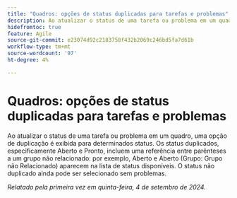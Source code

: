 ```yaml
---
title: "Quadros: opções de status duplicadas para tarefas e problemas"
description: Ao atualizar o status de uma tarefa ou problema em um quadro, uma opção de duplicação é exibida para determinados status.
hidefromtoc: true
feature: Agile
source-git-commit: e23074d92c2183758f432b2069c246bd5fa7d61b
workflow-type: tm+mt
source-wordcount: '97'
ht-degree: 4%

---
```


# Quadros: opções de status duplicadas para tarefas e problemas

<!--
>[!NOTE]
>
>This issue was fixed on August 15, 2024.
-->

Ao atualizar o status de uma tarefa ou problema em um quadro, uma opção de duplicação é exibida para determinados status. Os status duplicados, especificamente Aberto e Pronto, incluem uma referência entre parênteses a um grupo não relacionado: por exemplo, Aberto e Aberto (Grupo: Grupo não Relacionado) aparecem na lista de status disponíveis. O status não duplicado ainda pode ser selecionado sem problemas.

_Relatado pela primeira vez em quinta-feira, 4 de setembro de 2024._
